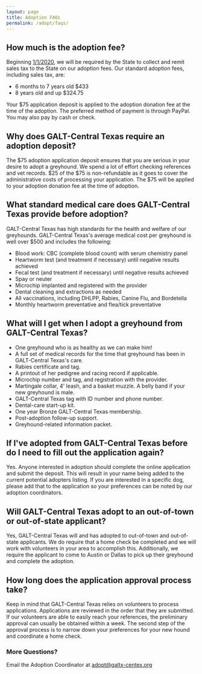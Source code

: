 ```yaml
---
layout: page
title: Adoption FAQs
permalink: /adopt/faqs/
---
```


## How much is the adoption fee?
Beginning <u>1/1/2020</u>, we will be required by the State to collect and remit sales tax to the
State on our adoption fees. Our standard adoption fees, including sales tax, are:

* 6 months to 7 years old $433
* 8 years old and up $324.75

Your $75 application deposit is applied to
the adoption donation fee at the time of the adoption. The preferred method of
payment is through PayPal.  You may also pay by cash or check.

## Why does GALT-Central Texas require an adoption deposit?
The $75 adoption application deposit ensures that you are serious in your
desire to adopt a greyhound. We spend a lot of effort checking references and
vet records. $25 of the $75 is non-refundable as it goes to cover the
administrative costs of processing your application. The $75 will be applied to
your adoption donation fee at the time of adoption.

## What standard medical care does GALT-Central Texas provide before adoption?
GALT-Central Texas has high standards for the health and welfare of our
greyhounds. GALT-Central Texas's average medical cost per greyhound is well
over $500 and includes the following: 

* Blood work: CBC (complete blood count) with serum chemistry panel
* Heartworm test (and treatment if necessary) until negative results achieved
* Fecal test (and treatment if necessary) until negative results achieved
* Spay or neuter
* Microchip implanted and registered with the provider
* Dental cleaning and extractions as needed
* All vaccinations, including DHLPP, Rabies, Canine Flu, and Bordetella
* Monthly heartworm preventative and flea/tick preventative

## What will I get when I adopt a greyhound from GALT-Central Texas?
* One greyhound who is as healthy as we can make him!
* A full set of medical records for the time that greyhound has been in GALT-Central Texas's care.
* Rabies certificate and tag.
* A printout of her pedigree and racing record if applicable.
* Microchip number and tag, and registration with the provider.
* Martingale collar, 4' leash, and a basket muzzle. A belly band if your new greyhound is male.
* GALT-Central Texas tag with ID number and phone number.
* Dental-care start-up kit.
* One year Bronze GALT-Central Texas membership.
* Post-adoption follow-up support.
* Greyhound-related information packet.

## If I've adopted from GALT-Central Texas before do I need to fill out the application again?
Yes. Anyone interested in adoption should complete the online application and
submit the deposit. This will result in your name being added to the current
potential adopters listing. If you are interested in a specific dog, please add
that to the application so your preferences can be noted by our adoption
coordinators.

## Will GALT-Central Texas adopt to an out-of-town or out-of-state applicant?
Yes, GALT-Central Texas will and has adopted to out-of-town and out-of-state
applicants. We do require that a home check be completed and we will work with
volunteers in your area to accomplish this. Additionally, we require the
applicant to come to Austin or Dallas to pick up their greyhound and complete
the adoption.

## How long does the application approval process take?
Keep in mind that GALT-Central Texas relies on volunteers to process
applications. Applications are reviewed in the order that they are submitted.
If our volunteers are able to easily reach your references, the preliminary
approval can usually be obtained within a week. The second step of the approval
process is to narrow down your preferences for your new hound and coordinate a
home check.

### More Questions?

Email the Adoption Coordinator at [adopt@galtx-centex.org](mailto:adopt@galtx-centex.org)
